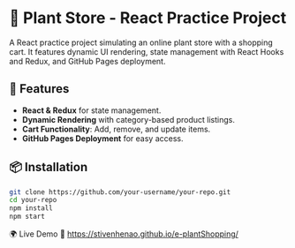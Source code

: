 # 🌱 Plant Store - React Practice Project

A React practice project simulating an online plant store with a shopping cart. It features dynamic UI rendering, state management with React Hooks and Redux, and GitHub Pages deployment.

## 🚀 Features
- **React & Redux** for state management.
- **Dynamic Rendering** with category-based product listings.
- **Cart Functionality**: Add, remove, and update items.
- **GitHub Pages Deployment** for easy access.

## 📦 Installation
```bash
git clone https://github.com/your-username/your-repo.git
cd your-repo
npm install
npm start
```
🌍 Live Demo
🔗 https://stivenhenao.github.io/e-plantShopping/
